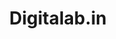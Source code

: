---
title: Digitalab.in
description: "Conference for Next-gen interface Designers and Developers. I will be doing a full-day workshop on AWS Amplify using VueJS."
href: https://www.meetup.com/Amazon-Web-Services-Wellington-User-Group
avatar: ./banner.png
attendantIds:
  - gerard-sans
country: Croatia
city: Labin
---